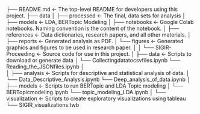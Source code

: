 ├── README.md          <- The top-level README for developers using this project.
├── data
│   ├── processed      <- The final, data sets for analysis
│
├── models             <- LDA, BERTopic Modeling
│
├── notebooks          <- Google Colab notebooks. Naming convention is the content of the notebook.
│
├── references         <- Data dictionaries, research papers, and all other materials.
│
├── reports            <- Generated analysis as PDF.
│   └── figures        <- Generated graphics and figures to be used in research paper.
│
│
└── SIGIR-Proceeding         <- Source code for use in this project.
    │
    ├── data           <- Scripts to download or generate data
    │   └── Collectingdatatocsvfiles.ipynb
        └── Reading_the_JSONfiles.ipynb
    │   
    │
    ├── analysis       <- Scripts for descriptive and statistical analysis of data. 
    │   └── Data_Descriptive_Analysis.ipynb
        └── Deep_analysis_of_data.ipynb
    │
    ├── models         <- Scripts to run BERTopic and LDA Topic modeling
    │   └── BERTopicmodeling.ipynb
        └── topic_modeling_LDA.ipynb
    │
    └── visualization  <- Scripts to create exploratory visualizations using tableau
        └── SIGIR_visualizations.twb
